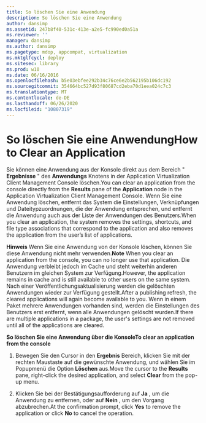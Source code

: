 ```yaml
---
title: So löschen Sie eine Anwendung
description: So löschen Sie eine Anwendung
author: dansimp
ms.assetid: 247b8f40-531c-413e-a2e5-fc990ed0a51a
ms.reviewer: ''
manager: dansimp
ms.author: dansimp
ms.pagetype: mdop, appcompat, virtualization
ms.mktglfcycl: deploy
ms.sitesec: library
ms.prod: w10
ms.date: 06/16/2016
ms.openlocfilehash: b5e03ebfee292b34c76ce6e2b562195b106dc192
ms.sourcegitcommit: 354664bc527d93f80687cd2eba70d1eea024c7c3
ms.translationtype: MT
ms.contentlocale: de-DE
ms.lasthandoff: 06/26/2020
ms.locfileid: "10807319"
---
```

# <span data-ttu-id="690cd-103">So löschen Sie eine Anwendung</span><span class="sxs-lookup"><span data-stu-id="690cd-103">How to Clear an Application</span></span>


<span data-ttu-id="690cd-104">Sie können eine Anwendung aus der Konsole direkt aus dem Bereich " **Ergebnisse** " des **Anwendungs** Knotens in der Application Virtualization Client Management Console löschen.</span><span class="sxs-lookup"><span data-stu-id="690cd-104">You can clear an application from the console directly from the **Results** pane of the **Application** node in the Application Virtualization Client Management Console.</span></span> <span data-ttu-id="690cd-105">Wenn Sie eine Anwendung löschen, entfernt das System die Einstellungen, Verknüpfungen und Dateitypzuordnungen, die der Anwendung entsprechen, und entfernt die Anwendung auch aus der Liste der Anwendungen des Benutzers.</span><span class="sxs-lookup"><span data-stu-id="690cd-105">When you clear an application, the system removes the settings, shortcuts, and file type associations that correspond to the application and also removes the application from the user’s list of applications.</span></span>

<span data-ttu-id="690cd-106">**Hinweis**  Wenn Sie eine Anwendung von der Konsole löschen, können Sie diese Anwendung nicht mehr verwenden.</span><span class="sxs-lookup"><span data-stu-id="690cd-106">**Note** When you clear an application from the console, you can no longer use that application.</span></span> <span data-ttu-id="690cd-107">Die Anwendung verbleibt jedoch im Cache und steht weiterhin anderen Benutzern im gleichen System zur Verfügung.</span><span class="sxs-lookup"><span data-stu-id="690cd-107">However, the application remains in cache and is still available to other users on the same system.</span></span> <span data-ttu-id="690cd-108">Nach einer Veröffentlichungsaktualisierung werden die gelöschten Anwendungen wieder zur Verfügung gestellt.</span><span class="sxs-lookup"><span data-stu-id="690cd-108">After a publishing refresh, the cleared applications will again become available to you.</span></span> <span data-ttu-id="690cd-109">Wenn in einem Paket mehrere Anwendungen vorhanden sind, werden die Einstellungen des Benutzers erst entfernt, wenn alle Anwendungen gelöscht wurden.</span><span class="sxs-lookup"><span data-stu-id="690cd-109">If there are multiple applications in a package, the user's settings are not removed until all of the applications are cleared.</span></span>

 

**<span data-ttu-id="690cd-110">So löschen Sie eine Anwendung über die Konsole</span><span class="sxs-lookup"><span data-stu-id="690cd-110">To clear an application from the console</span></span>**

1.  <span data-ttu-id="690cd-111">Bewegen Sie den Cursor in den **Ergebnis** Bereich, klicken Sie mit der rechten Maustaste auf die gewünschte Anwendung, und wählen Sie im Popupmenü die Option **Löschen** aus.</span><span class="sxs-lookup"><span data-stu-id="690cd-111">Move the cursor to the **Results** pane, right-click the desired application, and select **Clear** from the pop-up menu.</span></span>

2.  <span data-ttu-id="690cd-112">Klicken Sie bei der Bestätigungsaufforderung auf **Ja** , um die Anwendung zu entfernen, oder auf **Nein** , um den Vorgang abzubrechen.</span><span class="sxs-lookup"><span data-stu-id="690cd-112">At the confirmation prompt, click **Yes** to remove the application or click **No** to cancel the operation.</span></span>

 

 





